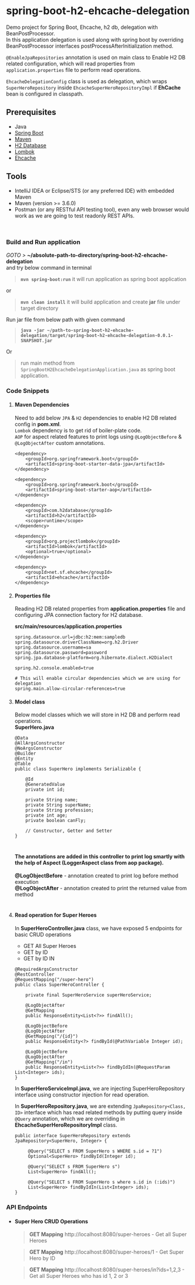 # spring-boot-h2-ehcache-delegation
Demo project for Spring Boot, Ehcache, h2 db, delegation with BeanPostProcessor.<br/>
In this application delegation is used along with spring boot by overriding BeanPostProcessor interfaces postProcessAfterInitialization method. 

`@EnableJpaRepositories` annotation is used on main class to Enable H2 DB related configuration, which will read properties from `application.properties` file to perform read operations.

`EhcacheDelegationConfig` class is used as delegation, which wraps `SuperHeroRepository` inside `EhcacheSuperHeroRepositoryImpl` if **EhCache** bean is configured in classpath.


## Prerequisites 
- Java
- [Spring Boot](https://spring.io/projects/spring-boot)
- [Maven](https://maven.apache.org/guides/index.html)
- [H2 Database](https://www.h2database.com/html/main.html)
- [Lombok](https://objectcomputing.com/resources/publications/sett/january-2010-reducing-boilerplate-code-with-project-lombok)
- [Ehcache](https://www.ehcache.org/documentation)

## Tools
- IntelliJ IDEA or Eclipse/STS (or any preferred IDE) with embedded Maven
- Maven (version >= 3.6.0)
- Postman (or any RESTful API testing tool), even any web browser would work as we are going to test readonly REST APIs.


<br/>


###  Build and Run application
_GOTO >_ **~/absolute-path-to-directory/spring-boot-h2-ehcache-delegation**  
and try below command in terminal
> **```mvn spring-boot:run```** it will run application as spring boot application

or
> **```mvn clean install```** it will build application and create **jar** file under target directory 

Run jar file from below path with given command
> **```java -jar ~/path-to-spring-boot-h2-ehcache-delegation/target/spring-boot-h2-ehcache-delegation-0.0.1-SNAPSHOT.jar```**

Or
> run main method from `SpringBootH2EhcacheDelegationApplication.java` as spring boot application. 



### Code Snippets
1. #### Maven Dependencies
    Need to add below `JPA` & `H2` dependencies to enable H2 DB related config in **pom.xml**. <br>
    `Lombok` dependency is to get rid of boiler-plate code.<br>
    `AOP` for aspect related features to print logs using `@LogObjectBefore` & `@LogObjectAfter` custom annotations.
    ```
    <dependency>
        <groupId>org.springframework.boot</groupId>
        <artifactId>spring-boot-starter-data-jpa</artifactId>
    </dependency>
   
    <dependency>
        <groupId>org.springframework.boot</groupId>
        <artifactId>spring-boot-starter-aop</artifactId>
    </dependency>
   
    <dependency>
        <groupId>com.h2database</groupId>
        <artifactId>h2</artifactId>
        <scope>runtime</scope>
    </dependency>
   
    <dependency>
        <groupId>org.projectlombok</groupId>
        <artifactId>lombok</artifactId>
        <optional>true</optional>
    </dependency>   

    <dependency>
        <groupId>net.sf.ehcache</groupId>
        <artifactId>ehcache</artifactId>
    </dependency>
    ```
    
   
   
2. #### Properties file
    Reading H2 DB related properties from **application.properties** file and configuring JPA connection factory for H2 database.  

    **src/main/resources/application.properties**
     ```
     spring.datasource.url=jdbc:h2:mem:sampledb
     spring.datasource.driverClassName=org.h2.Driver
     spring.datasource.username=sa
     spring.datasource.password=password
     spring.jpa.database-platform=org.hibernate.dialect.H2Dialect
    
     spring.h2.console.enabled=true 
     
     # This will enable circular dependencies which we are using for delegation
     spring.main.allow-circular-references=true
     ```
   
   
3. #### Model class
    Below model classes which we will store in H2 DB and perform read operations.  
    **SuperHero.java**  
    ```
    @Data
    @AllArgsConstructor
    @NoArgsConstructor
    @Builder
    @Entity
    @Table
    public class SuperHero implements Serializable {
    
        @Id
        @GeneratedValue
        private int id;
    
        private String name;
        private String superName;
        private String profession;
        private int age;
        private boolean canFly;
    
        // Constructor, Getter and Setter
    }
    ```
 
    #    
    #### The annotations are added in this controller to print log smartly with the help of Aspect (LoggerAspect class from aop package).
    **@LogObjectBefore** - annotation created to print log before method execution <br/>
    **@LogObjectAfter** - annotation created to print the returned value from method
    #   

4. #### Read operation for Super Heroes

    In **SuperHeroController.java** class, 
    we have exposed 5 endpoints for basic CRUD operations
    - GET All Super Heroes
    - GET by ID
    - GET by ID IN


    ```
    @RequiredArgsConstructor
    @RestController
    @RequestMapping("/super-hero")
    public class SuperHeroController {
   
        private final SuperHeroService superHeroService;
        
        @LogObjectAfter
        @GetMapping
        public ResponseEntity<List<?>> findAll();
    
        @LogObjectBefore
        @LogObjectAfter
        @GetMapping("/{id}")
        public ResponseEntity<?> findById(@PathVariable Integer id);
    
        @LogObjectBefore
        @LogObjectAfter
        @GetMapping("/in")
        public ResponseEntity<List<?>> findByIdIn(@RequestParam List<Integer> ids);
    }
    ```
   
   In **SuperHeroServiceImpl.java**, we are injecting SuperHeroRepository interface using constructor injection for read operation.
    
   In **SuperHeroRepository.java**, we are extending `JpaRepository<Class, ID>` interface which has read related methods by putting query inside `@Query` annotation, 
   which we are overriding in **EhcacheSuperHeroRepositoryImpl** class.
    
   ```
   public interface SuperHeroRepository extends JpaRepository<SuperHero, Integer> {
    
        @Query("SELECT s FROM SuperHero s WHERE s.id = ?1")
        Optional<SuperHero> findById(Integer id);

        @Query("SELECT s FROM SuperHero s")
        List<SuperHero> findAll();

        @Query("SELECT s FROM SuperHero s where s.id in (:ids)")
        List<SuperHero> findByIdIn(List<Integer> ids);
   }
   ```
   
 
    
### API Endpoints

- #### Super Hero CRUD Operations
    > **GET Mapping** http://localhost:8080/super-heroes  - Get all Super Heroes
    
    > **GET Mapping** http://localhost:8080/super-heroes/1  - Get Super Hero by ID
       
    > **GET Mapping** http://localhost:8080/super-heroes/in?ids=1,2,3  - Get all Super Heroes who has id 1, 2 or 3  
    
   
